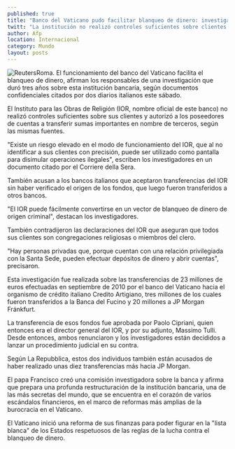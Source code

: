```yaml
---
published: true
title: "Banco del Vaticano pudo facilitar blanqueo de dinero: investigación"
twitt: "La institución no realizó controles suficientes sobre clientes y autorizó a poseedores de cuentas a transferir sumas importantes en nombre de terceros, según indagatoria que duró tres años"
author: Afp
location: Internacional
category: Mundo
layout: posts
---
```


![Reuters](http://i.imgur.com/uUq0yvsm.jpg)Roma. El funcionamiento del banco del Vaticano facilita el blanqueo de dinero, afirman los responsables de una investigación que duró tres años sobre esta institución bancaria, según documentos confidenciales citados por dos diarios italianos este sábado.

El Instituto para las Obras de Religión (IOR, nombre oficial de este banco) no realizó controles suficientes sobre sus clientes y autorizó a los poseedores de cuentas a transferir sumas importantes en nombre de terceros, según las mismas fuentes.

"Existe un riesgo elevado en el modo de funcionamiento del IOR, que al no identificar a sus clientes con precisión, puede ser utilizado como pantalla para disimular operaciones ilegales", escriben los investigadores en un documento citado por el Corriere della Sera.

También acusan a los bancos italianos que aceptaron transferencias del IOR sin haber verificado el origen de los fondos, que luego fueron transferidos a otros bancos.

"El IOR puede fácilmente convertirse en un vector de blanqueo de dinero de origen criminal", destacan los investigadores.

También contradijeron las declaraciones del IOR que aseguran que todos sus clientes son congregaciones religiosas o miembros del clero.

"Hay personas privadas que, porque cuentan con una relación privilegiada con la Santa Sede, pueden efectuar depósitos de dinero y abrir cuentas", precisaron.

Esta investigación fue realizada sobre las transferencias de 23 millones de euros efectuadas en septiembre de 2010 por el banco del Vaticano hacia el organismo de crédito italiano Credito Artigiano, tres millones de los cuales fueron transferidos a la Banca del Fucino y 20 millones a JP Morgan Fránkfurt.

La transferencia de esos fondos fue aprobada por Paolo Cipriani, quien entonces era el director general del IOR, y por su adjunto, Massimo Tulli. Desde entonces, ambos renunciaron y los investigadores están decididos a lanzar un procedimiento judicial en su contra.

Según La Repubblica, estos dos individuos también están acusados de haber realizado unas diez transferencias más hacia JP Morgan.

El papa Francisco creó una comisión investigadora sobre la banca y afirma que prepara una profunda restructuración de la institución bancaria, una de las más secretas del mundo, que se encuentra en el corazón de varios escándalos financieros, en el marco de reformas más amplias de la burocracia en el Vaticano.

El Vaticano inició una reforma de sus finanzas para poder figurar en la "lista blanca" de los Estados respetuosos de las reglas de la lucha contra el blanqueo de dinero.
